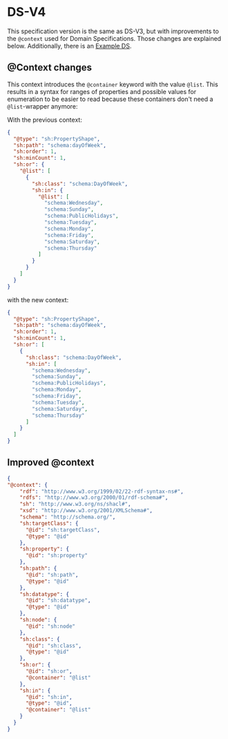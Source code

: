 # DS-V4

This specification version is the same as DS-V3, but with improvements to the `@context` used for Domain Specifications. Those changes are explained below. Additionally, there is an [Example DS](./Examples/DS-Airport.jsonld).

## @Context changes

This context introduces the `@container` keyword with the value `@list`. This results in a syntax for ranges of properties and possible values for enumeration to be easier to read because these containers don't need a `@list`-wrapper anymore:

With the previous context:

```json
{
  "@type": "sh:PropertyShape",
  "sh:path": "schema:dayOfWeek",
  "sh:order": 1,
  "sh:minCount": 1,
  "sh:or": {
    "@list": [
      {
        "sh:class": "schema:DayOfWeek",
        "sh:in": {
          "@list": [
            "schema:Wednesday",
            "schema:Sunday",
            "schema:PublicHolidays",
            "schema:Tuesday",
            "schema:Monday",
            "schema:Friday",
            "schema:Saturday",
            "schema:Thursday"
          ]
        }
      }
    ]
  }
}
```

with the new context:

```json
{
  "@type": "sh:PropertyShape",
  "sh:path": "schema:dayOfWeek",
  "sh:order": 1,
  "sh:minCount": 1,
  "sh:or": [
    {
      "sh:class": "schema:DayOfWeek",
      "sh:in": [
        "schema:Wednesday",
        "schema:Sunday",
        "schema:PublicHolidays",
        "schema:Monday",
        "schema:Friday",
        "schema:Tuesday",
        "schema:Saturday",
        "schema:Thursday"
      ]
    }
  ]
}
```

## Improved @context

```json
{
"@context": {
    "rdf": "http://www.w3.org/1999/02/22-rdf-syntax-ns#",
    "rdfs": "http://www.w3.org/2000/01/rdf-schema#",
    "sh": "http://www.w3.org/ns/shacl#",
    "xsd": "http://www.w3.org/2001/XMLSchema#",
    "schema": "http://schema.org/",
    "sh:targetClass": {
      "@id": "sh:targetClass",
      "@type": "@id"
    },
    "sh:property": {
      "@id": "sh:property"
    },
    "sh:path": {
      "@id": "sh:path",
      "@type": "@id"
    },
    "sh:datatype": {
      "@id": "sh:datatype",
      "@type": "@id"
    },
    "sh:node": {
      "@id": "sh:node"
    },
    "sh:class": {
      "@id": "sh:class",
      "@type": "@id"
    },
    "sh:or": {
      "@id": "sh:or",
      "@container": "@list"
    },
    "sh:in": {
      "@id": "sh:in",
      "@type": "@id",
      "@container": "@list"
    }
  }
}
```
